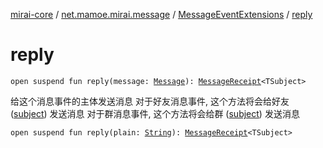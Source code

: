 [mirai-core](../../index.md) / [net.mamoe.mirai.message](../index.md) / [MessageEventExtensions](index.md) / [reply](./reply.md)

# reply

`open suspend fun reply(message: `[`Message`](../../net.mamoe.mirai.message.data/-message/index.md)`): `[`MessageReceipt`](../-message-receipt/index.md)`<TSubject>`

给这个消息事件的主体发送消息
对于好友消息事件, 这个方法将会给好友 ([subject](#)) 发送消息
对于群消息事件, 这个方法将会给群 ([subject](#)) 发送消息

`open suspend fun reply(plain: `[`String`](https://kotlinlang.org/api/latest/jvm/stdlib/kotlin/-string/index.html)`): `[`MessageReceipt`](../-message-receipt/index.md)`<TSubject>`